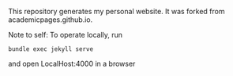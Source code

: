 This repository generates my personal website. It was forked from academicpages.github.io.

Note to self: To operate locally, run 

`bundle exec jekyll serve`

and open LocalHost:4000 in a browser